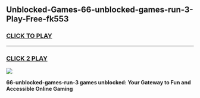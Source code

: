 
## Unblocked-Games-66-unblocked-games-run-3-Play-Free-fk553
<h3>
<a href="https://premium76.site?title=66-unblocked-games-run-3&ref=23A">CLICK TO PLAY</a></h3>
<hr>

<h3>
<a href="https://premium76.site?title=66-unblocked-games-run-3&ref=23A">CLICK 2 PLAY</a>
  
</h3>

<a href="https://premium76.site?title=66-unblocked-games-run-3&ref=23A"><img src="https://clearcache.store/games.png"></a>


**66-unblocked-games-run-3 games unblocked: Your Gateway to Fun and Accessible Online Gaming**
